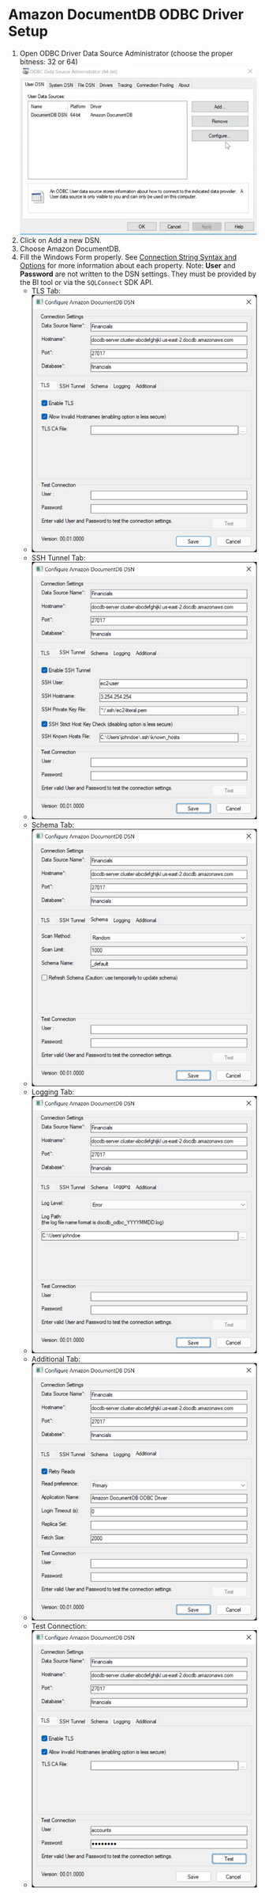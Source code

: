 # Amazon DocumentDB ODBC Driver Setup

1. Open ODBC Driver Data Source Administrator (choose the proper bitness: 32 or 64)
    ![ODBC Driver Data Source Administrator](../images/odbc-data-source-admin.png)
2. Click on Add a new DSN.
3. Choose Amazon DocumentDB.
4. Fill the Windows Form properly. See [Connection String Syntax and Options](https://github.com/aws/amazon-documentdb-jdbc-driver/blob/develop/src/markdown/setup/connection-string.md#connection-string-syntax-and-options) for more information about each property. Note: **User** and **Password** are not written to the DSN settings. They must be provided by the BI tool or via the `SQLConnect` SDK API. 
    - TLS Tab:
    - ![Amazon DocumentDB DSN](../images/windows-dsn-configuration.png)
    - SSH Tunnel Tab:
    - ![Amazon DocumentDB DSN](../images/windows-dsn-configuration-ssh-tunnel.png)
    - Schema Tab: 
    - ![Amazon DocumentDB DSN](../images/windows-dsn-configuration-schema.png)
    - Logging Tab:
    - ![Amazon DocumentDB DSN](../images/windows-dsn-configuration-logging.png)
    - Additional Tab:
    - ![Amazon DocumentDB DSN](../images/windows-dsn-configuration-additional.png)
    - Test Connection:
    - ![Amazon DocumentDB DSN](../images/windows-dsn-configuration-test-connection.png)